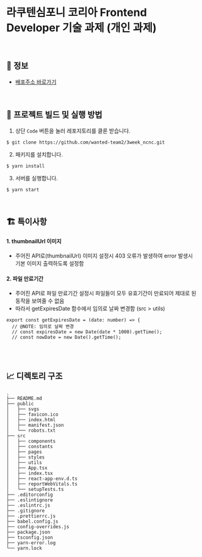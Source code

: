# 라쿠텐심포니 코리아 Frontend Developer 기술 과제 (개인 과제)

<br>

## 🚀 정보

- [배포주소 바로가기](https://affectionate-darwin-4a7a11.netlify.app/7725NJHW/)

<br>

## 👀 프로젝트 빌드 및 실행 방법

1. 상단 `Code` 버튼을 눌러 레포지토리를 클론 받습니다.

```
$ git clone https://github.com/wanted-team2/3week_ncnc.git
```

2. 패키지를 설치합니다.

```
$ yarn install
```

3. 서버를 실행합니다.

```
$ yarn start
```

<br>

## 🏗 특이사항

#### 1. thumbnailUrl 이미지
- 주어진 API로(thumbnailUrl) 이미지 설정시 403 오류가 발생하여 error 발생시 기본 이미지 출력하도록 설정함

#### 2. 파일 만료기간
- 주어진 API로 파일 만료기간 설정시 파일들이 모두 유효기간이 만료되어 제대로 된 동작을 보여줄 수 없음
- 따라서 getExpiresDate 함수에서 임의로 날짜 변경함 (src > utils)
```tsx
export const getExpiresDate = (date: number) => {
  // @NOTE: 임의로 날짜 변경
  // const expiresDate = new Date(date * 1000).getTime();
  // const nowDate = new Date().getTime();
```


<br>
<br>

## 📈 디렉토리 구조

```
.
├── README.md
├── public
│   ├── svgs
│   ├── favicon.ico
│   ├── index.html
│   ├── manifest.json
│   └── robots.txt
├── src
│   ├── components
│   ├── constants
│   ├── pages
│   ├── styles
│   ├── utils
│   ├── App.tsx
│   ├── index.tsx
│   ├── react-app-env.d.ts
│   ├── reportWebVitals.ts
│   └── setupTests.ts
├── .editorconfig
├── .eslintignore
├── .eslintrc.js
├── .gitignore
├── .prettierrc.js
├── babel.config.js
├── config-overrides.js
├── package.json
├── tsconfig.json
├── yarn-error.log
└── yarn.lock
```
